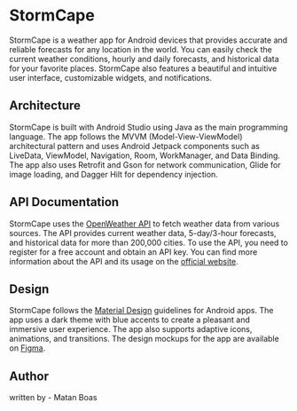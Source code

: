 # StormCape

StormCape is a weather app for Android devices that provides accurate and reliable forecasts for any location in the world. You can easily check the current weather conditions, hourly and daily forecasts, and historical data for your favorite places. StormCape also features a beautiful and intuitive user interface, customizable widgets, and notifications.

## Architecture

StormCape is built with Android Studio using Java as the main programming language. The app follows the MVVM (Model-View-ViewModel) architectural pattern and uses Android Jetpack components such as LiveData, ViewModel, Navigation, Room, WorkManager, and Data Binding. The app also uses Retrofit and Gson for network communication, Glide for image loading, and Dagger Hilt for dependency injection.

## API Documentation

StormCape uses the [OpenWeather API](^https://openweathermap.org/^) to fetch weather data from various sources. The API provides current weather data, 5-day/3-hour forecasts, and historical data for more than 200,000 cities. To use the API, you need to register for a free account and obtain an API key. You can find more information about the API and its usage on the [official website](^https://openweathermap.org/api^).

## Design

StormCape follows the [Material Design](^https://m2.material.io/develop/android^) guidelines for Android apps. The app uses a dark theme with blue accents to create a pleasant and immersive user experience. The app also supports adaptive icons, animations, and transitions. The design mockups for the app are available on [Figma](^https://www.figma.com/^).

## Author
written by - Matan Boas
